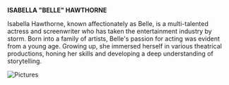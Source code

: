 **ISABELLA "BELLE" HAWTHORNE**


Isabella Hawthorne, known affectionately as Belle, is a multi-talented actress and screenwriter who has taken the entertainment industry by storm. Born into a family of artists, Belle's passion for acting was evident from a young age. Growing up, she immersed herself in various theatrical productions, honing her skills and developing a deep understanding of storytelling.


![Pictures](/../film-flood-2023/pictures/Isabella_Hawthorne.jpg)